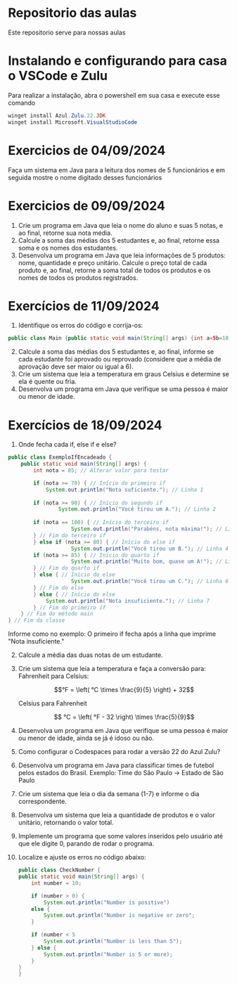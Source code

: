 # Repositorio das aulas

Este repositorio serve para nossas aulas

# Instalando e configurando para casa o VSCode e Zulu
Para realizar a instalação, abra o powershell em sua casa e execute esse comando
```powershell
winget install Azul.Zulu.22.JDK
winget install Microsoft.VisualStudioCode
```

# Exercicios de 04/09/2024
Faça um sistema em Java para a leitura dos nomes de 5 funcionários e em seguida mostre o nome digitado desses funcionários

# Exercicios de 09/09/2024
1. Crie um programa em Java que leia o nome do aluno e suas 5 notas, e ao final, retorne sua nota média.
2. Calcule a soma das médias dos 5 estudantes e, ao final, retorne essa soma e os nomes dos estudantes.
3. Desenvolva um programa em Java que leia informações de 5 produtos: nome, quantidade e preço unitário. Calcule o preço total de cada produto e, ao final, retorne a soma total de todos os produtos e os nomes de todos os produtos registrados.

# Exercícios de 11/09/2024
1. Identifique os erros do código e corrija-os:
```java
public class Main {public static void main(String[] args) {int a=5b=10,c c=+ab;System.out.println(c);}}
```
2. Calcule a soma das médias dos 5 estudantes e, ao final, informe se cada estudante foi aprovado ou reprovado (considere que a média de aprovação deve ser maior ou igual a 6).
3. Crie um sistema que leia a temperatura em graus Celsius e determine se ela é quente ou fria.
4. Desenvolva um programa em Java que verifique se uma pessoa é maior ou menor de idade.

# Exercícios de 18/09/2024
1. Onde fecha cada if, else if e else?
```java
public class ExemploIfEncadeado {
    public static void main(String[] args) {
        int nota = 85; // Alterar valor para testar

        if (nota >= 70) { // Início do primeiro if
            System.out.println("Nota suficiente."); // Linha 1
            
        if (nota >= 90) { // Início do segundo if
                System.out.println("Você tirou um A."); // Linha 2
                
        if (nota == 100) { // Início do terceiro if
                    System.out.println("Parabéns, nota máxima!"); // Linha 3
        } // Fim do terceiro if
        } else if (nota >= 80) { // Início do else if
                    System.out.println("Você tirou um B."); // Linha 4
        if (nota >= 85) { // Início do quarto if
                    System.out.println("Muito bom, quase um A!"); // Linha 5
        } // Fim do quarto if
        } else { // Início do else
                    System.out.println("Você tirou um C."); // Linha 6
        } // Fim do else
        } else { // Início do else
            System.out.println("Nota insuficiente."); // Linha 7
        } // Fim do primeiro if
    } // Fim do método main
} // Fim da classe

```
Informe como no exemplo:
O primeiro if fecha após a linha que imprime "Nota insuficiente."

2. Calcule a média das duas notas de um estudante.
3. Crie um sistema que leia a temperatura e faça a conversão para:
    Fahrenheit para Celsius:
    ```math
    °F = \left( °C \times \frac{9}{5} \right) + 32
    ```


   Celsius para Fahrenheit
   ```math
    °C = \left( °F - 32 \right) \times \frac{5}{9}
   ```
   
4. Desenvolva um programa em Java que verifique se uma pessoa é maior ou menor de idade, ainda se já é idoso ou não.
5. Como configurar o Codespaces para rodar a versão 22 do Azul Zulu?
6. Desenvolva um programa em Java para classificar times de futebol pelos estados do Brasil.
Exemplo: Time do São Paulo → Estado de São Paulo
7. Crie um sistema que leia o dia da semana (1-7) e informe o dia correspondente.
8. Desenvolva um sistema que leia a quantidade de produtos e o valor unitário, retornando o valor total.
9. Implemente um programa que some valores inseridos pelo usuário até que ele digite 0, parando de rodar o programa.
10. Localize e ajuste os erros no código abaixo:
    ```java
    public class CheckNumber {
    public static void main(String[] args) {
        int number = 10;

        if (number > 0) {
            System.out.println("Number is positive")
        else {
            System.out.println("Number is negative or zero";
        }

        if (number < 5
            System.out.println("Number is less than 5");
        } else {
            System.out.println("Number is 5 or more);
        }
    }
    }
    ```
